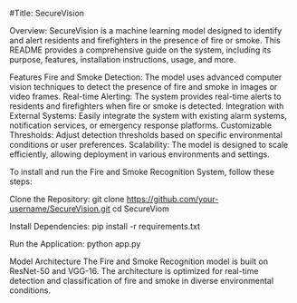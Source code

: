 #Title: SecureVision

Overview:
SecureVision is a machine learning model designed to identify and alert residents and firefighters in the presence of fire or smoke. This README provides a comprehensive guide on the system, including its purpose, features, installation instructions, usage, and more.

Features
    Fire and Smoke Detection:
        The model uses advanced computer vision techniques to detect the presence of fire and smoke in images or video frames.
    Real-time Alerting:
        The system provides real-time alerts to residents and firefighters when fire or smoke is detected.
    Integration with External Systems:
        Easily integrate the system with existing alarm systems, notification services, or emergency response platforms.
    Customizable Thresholds:
        Adjust detection thresholds based on specific environmental conditions or user preferences.
    Scalability:
        The model is designed to scale efficiently, allowing deployment in various environments and settings.


To install and run the Fire and Smoke Recognition System, follow these steps:
  
  Clone the Repository: 
  git clone https://github.com/your-username/SecureVision.git
  cd SecureViom

  Install Dependencies:
  pip install -r requirements.txt
  
  Run the Application:
  python app.py

  Model Architecture
  The Fire and Smoke Recognition model is built on ResNet-50 and VGG-16. The architecture is optimized for real-time detection and classification of fire and smoke in diverse environmental conditions.
